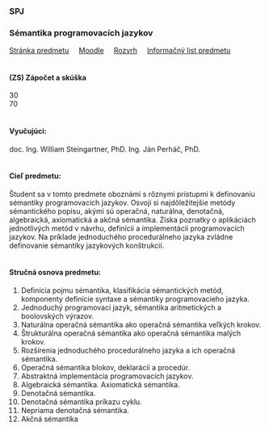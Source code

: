 ### SPJ
### Sémantika programovacích jazykov 

[Stránka predmetu](https://kurzy.kpi.fei.tuke.sk/spj/)&nbsp;&nbsp;&nbsp;&nbsp;
[Moodle](https://moodle.fei.tuke.sk/enrol/index.php?id=125)&nbsp;&nbsp;&nbsp;&nbsp;
[Rozvrh](https://maisportal.tuke.sk/portal/rozvrhy.mais)&nbsp;&nbsp;&nbsp;&nbsp;
[Informačný list predmetu](https://maisportal.tuke.sk/portal/tlacPredmetuOSP.mais?predmetId=52655954&lang=sk)&nbsp;&nbsp;&nbsp;&nbsp;
<br>
<br>

#### (ZS) Zápočet a skúška
<div class="points-bar">
  <div class="points zapocet" style="width: 30%">30</div>
  <div class="points skuska" style="width: 70%">70</div>
</div>
<br>

#### Vyučujúci:
doc. Ing. William Steingartner, PhD.
Ing. Ján Perháč, PhD.
<br>
<br>

#### Cieľ predmetu:
Študent sa v tomto predmete oboznámi s rôznymi prístupmi k definovaniu sémantiky programovacích jazykov. Osvojí si najdôležitejšie metódy sémantického popisu, akými sú operačná, naturálna, denotačná, algebraická, axiomatická a akčná sémantika. Získa poznatky o aplikáciách jednotlivých metód v návrhu, definícii a implementácii programovacích jazykov. Na príklade jednoduchého procedurálneho jazyka zvládne definovanie sémantiky jazykových konštrukcií.
<br>
<br>

#### Stručná osnova predmetu:
1. Definícia pojmu sémantika, klasifikácia sémantických metód,
  komponenty definície syntaxe a sémantiky programovacieho jazyka.
2. Jednoduchý programovací jazyk, sémantika aritmetických a boolovských výrazov.
3. Naturálna operačná sémantika ako operačná sémantika veľkých krokov.
4. Štrukturálna operačná sémantika ako operačná sémantika malých krokov.
5. Rozšírenia jednoduchého procedurálneho jazyka a ich operačná sémantika.
6. Operačná sémantika blokov, deklarácií a procedúr.
7. Abstraktná implementácia programovacích jazykov.
8. Algebraická sémantika. Axiomatická sémantika.
9. Denotačná sémantika.
10. Denotačná sémantika príkazu cyklu.
11. Nepriama denotačná sémantika.
12. Akčná sémantika